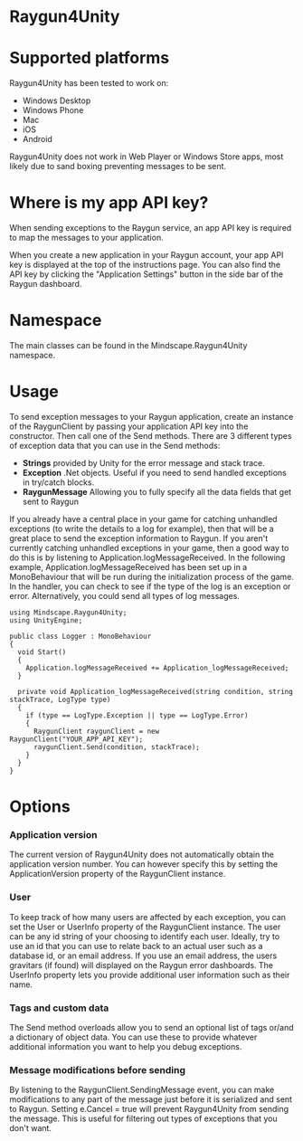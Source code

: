 Raygun4Unity
============

Supported platforms
====================

Raygun4Unity has been tested to work on:

* Windows Desktop
* Windows Phone
* Mac
* iOS
* Android

Raygun4Unity does not work in Web Player or Windows Store apps, most likely due to sand boxing preventing messages to be sent.

Where is my app API key?
====================

When sending exceptions to the Raygun service, an app API key is required to map the messages to your application.

When you create a new application in your Raygun account, your app API key is displayed at the top of the instructions page. You can also find the API key by clicking the "Application Settings" button in the side bar of the Raygun dashboard.

Namespace
====================
The main classes can be found in the Mindscape.Raygun4Unity namespace.

Usage
====================

To send exception messages to your Raygun application, create an instance of the RaygunClient by passing your application API key into the constructor. Then call one of the Send methods.
There are 3 different types of exception data that you can use in the Send methods:

* **Strings** provided by Unity for the error message and stack trace.
* **Exception** .Net objects. Useful if you need to send handled exceptions in try/catch blocks.
* **RaygunMessage** Allowing you to fully specify all the data fields that get sent to Raygun

If you already have a central place in your game for catching unhandled exceptions (to write the details to a log for example), then that will be a great place to send the exception information to Raygun.
If you aren't currently catching unhandled exceptions in your game, then a good way to do this is by listening to Application.logMessageReceived.
In the following example, Application.logMessageReceived has been set up in a MonoBehaviour that will be run during the initialization process of the game.
In the handler, you can check to see if the type of the log is an exception or error. Alternatively, you could send all types of log messages.

```
using Mindscape.Raygun4Unity;
using UnityEngine;

public class Logger : MonoBehaviour
{
  void Start()
  {
    Application.logMessageReceived += Application_logMessageReceived;
  }

  private void Application_logMessageReceived(string condition, string stackTrace, LogType type)
  {
    if (type == LogType.Exception || type == LogType.Error)
    {
      RaygunClient raygunClient = new RaygunClient("YOUR_APP_API_KEY");
      raygunClient.Send(condition, stackTrace);
    }
  }
}
```

Options
====================

### Application version

The current version of Raygun4Unity does not automatically obtain the application version number. You can however specify this by setting the ApplicationVersion property of the RaygunClient instance.

### User

To keep track of how many users are affected by each exception, you can set the User or UserInfo property of the RaygunClient instance. The user can be any id string of your choosing to identify each user.
Ideally, try to use an id that you can use to relate back to an actual user such as a database id, or an email address. If you use an email address, the users gravitars (if found) will displayed on the Raygun error dashboards.
The UserInfo property lets you provide additional user information such as their name.

### Tags and custom data

The Send method overloads allow you to send an optional list of tags or/and a dictionary of object data. You can use these to provide whatever additional information you want to help you debug exceptions.

### Message modifications before sending

By listening to the RaygunClient.SendingMessage event, you can make modifications to any part of the message just before it is serialized and sent to Raygun.
Setting e.Cancel = true will prevent Raygun4Unity from sending the message. This is useful for filtering out types of exceptions that you don't want.
